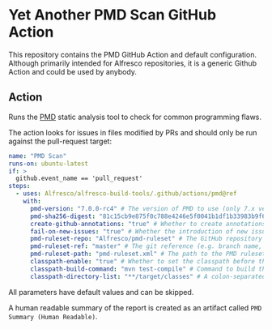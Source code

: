 # Yet Another PMD Scan GitHub Action

This repository contains the PMD GitHub Action and default configuration. Although primarily intended for Alfresco repositories, it is a generic Github Action and could be used by anybody.

## Action

Runs the [PMD](https://pmd.github.io/) static analysis tool to check for common programming flaws.

The action looks for issues in files modified by PRs and should only be run against the pull-request target:

```yml
name: "PMD Scan"
runs-on: ubuntu-latest
if: >
  github.event_name == 'pull_request'
steps:
  - uses: Alfresco/alfresco-build-tools/.github/actions/pmd@ref
    with:
      pmd-version: "7.0.0-rc4" # The version of PMD to use (only 7.x versions are supported).
      pmd-sha256-digest: "81c15cb9e875f0c788e4246e5f0041b1df1b33983b9f65550ee4e8c4b285570b" # The expected SHA-256 digest of the PMD distribution binaries zip file (64 digit hexidecimal value).
      create-github-annotations: "true" # Whether to create annotations using the GitHub Advanced Security (nb. this is not free for private repositories)
      fail-on-new-issues: "true" # Whether the introduction of new issues should cause the build to fail.
      pmd-ruleset-repo: "Alfresco/pmd-ruleset" # The GitHub repository containing the PMD ruleset (by default https://github.com/Alfresco/pmd-ruleset/).
      pmd-ruleset-ref: "master" # The git reference (e.g. branch name, tag name or commit id) for the ruleset project.
      pmd-ruleset-path: "pmd-ruleset.xml" # The path to the PMD ruleset file from the root of the ruleset project. Optionally other paths to local rulesets can be appended to this separated by commas.
      classpath-enable: "true" # Whether to set the classpath before the scan (used by certain rules - for example MissingOverride). This assumes the project uses maven.
      classpath-build-command: "mvn test-compile" # Command to build the class files so that the classpath can be used.
      classpath-directory-list: "**/target/classes" # A colon-separated list of directories containing class files. Using wildcards (*) or globstar (**) is also supported in order to select items at one or many levels deep.
```

All parameters have default values and can be skipped.

A human readable summary of the report is created as an artifact called `PMD Summary (Human Readable)`.
